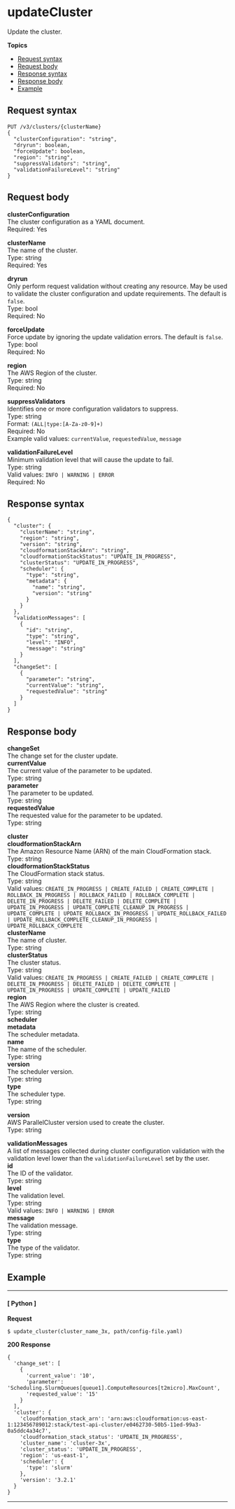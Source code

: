 # updateCluster<a name="update-cluster"></a>

Update the cluster\.

**Topics**
+ [Request syntax](#update-cluster-request)
+ [Request body](#update-cluster-request-body)
+ [Response syntax](#update-cluster-response)
+ [Response body](#update-cluster-response-body)
+ [Example](#update-cluster-example)

## Request syntax<a name="update-cluster-request"></a>

```
PUT /v3/clusters/{clusterName}
{
  "clusterConfiguration": "string",
  "dryrun": boolean,
  "forceUpdate": boolean,
  "region": "string",
  "suppressValidators": "string",
  "validationFailureLevel": "string"
}
```

## Request body<a name="update-cluster-request-body"></a>

**clusterConfiguration**  
The cluster configuration as a YAML document\.  
Required: Yes

**clusterName**  
The name of the cluster\.  
Type: string  
Required: Yes

**dryrun**  
Only perform request validation without creating any resource\. May be used to validate the cluster configuration and update requirements\. The default is `false`\.  
Type: bool  
Required: No

**forceUpdate**  
Force update by ignoring the update validation errors\. The default is `false`\.  
Type: bool  
Required: No

**region**  
The AWS Region of the cluster\.  
Type: string  
Required: No

**suppressValidators**  
Identifies one or more configuration validators to suppress\.  
Type: string  
Format: `(ALL|type:[A-Za-z0-9]+)`  
Required: No  
Example valid values: `currentValue`, `requestedValue`, `message`

**validationFailureLevel**  
Minimum validation level that will cause the update to fail\.  
Type: string  
Valid values: `INFO | WARNING | ERROR`  
Required: No

## Response syntax<a name="update-cluster-response"></a>

```
{
  "cluster": {
    "clusterName": "string",
    "region": "string",
    "version": "string",
    "cloudformationStackArn": "string",
    "cloudformationStackStatus": "UPDATE_IN_PROGRESS",
    "clusterStatus": "UPDATE_IN_PROGRESS",
    "scheduler": {
      "type": "string",
      "metadata": {
        "name": "string",
        "version": "string"
      }
    }
  },
  "validationMessages": [
    {
      "id": "string",
      "type": "string",
      "level": "INFO",
      "message": "string"
    }
  ],
  "changeSet": [
    {
      "parameter": "string",
      "currentValue": "string",
      "requestedValue": "string"
    }
  ]
}
```

## Response body<a name="update-cluster-response-body"></a>

**changeSet**  
The change set for the cluster update\.    
**currentValue**  
The current value of the parameter to be updated\.  
Type: string  
**parameter**  
The parameter to be updated\.  
Type: string  
**requestedValue**  
The requested value for the parameter to be updated\.  
Type: string

**cluster**    
**cloudformationStackArn**  
The Amazon Resource Name \(ARN\) of the main CloudFormation stack\.  
Type: string  
**cloudformationStackStatus**  
The CloudFormation stack status\.  
Type: string  
Valid values: `CREATE_IN_PROGRESS | CREATE_FAILED | CREATE_COMPLETE | ROLLBACK_IN_PROGRESS | ROLLBACK_FAILED | ROLLBACK_COMPLETE | DELETE_IN_PROGRESS | DELETE_FAILED | DELETE_COMPLETE | UPDATE_IN_PROGRESS | UPDATE_COMPLETE_CLEANUP_IN_PROGRESS | UPDATE_COMPLETE | UPDATE_ROLLBACK_IN_PROGRESS | UPDATE_ROLLBACK_FAILED | UPDATE_ROLLBACK_COMPLETE_CLEANUP_IN_PROGRESS | UPDATE_ROLLBACK_COMPLETE`  
**clusterName**  
The name of cluster\.  
Type: string  
**clusterStatus**  
The cluster status\.  
Type: string  
Valid values: `CREATE_IN_PROGRESS | CREATE_FAILED | CREATE_COMPLETE | DELETE_IN_PROGRESS | DELETE_FAILED | DELETE_COMPLETE | UPDATE_IN_PROGRESS | UPDATE_COMPLETE | UPDATE_FAILED`  
**region**  
The AWS Region where the cluster is created\.  
Type: string  
**scheduler**    
**metadata**  
The scheduler metadata\.    
**name**  
The name of the scheduler\.  
Type: string  
**version**  
The scheduler version\.  
Type: string  
**type**  
The scheduler type\.  
Type: string

**version**  
AWS ParallelCluster version used to create the cluster\.  
Type: string

**validationMessages**  
A list of messages collected during cluster configuration validation with the validation level lower than the `validationFailureLevel` set by the user\.    
**id**  
The ID of the validator\.  
Type: string  
**level**  
The validation level\.  
Type: string  
Valid values: `INFO | WARNING | ERROR`  
**message**  
The validation message\.  
Type: string  
**type**  
The type of the validator\.  
Type: string

## Example<a name="update-cluster-example"></a>

------
#### [ Python ]

**Request**

```
$ update_cluster(cluster_name_3x, path/config-file.yaml)
```

**200 Response**

```
{
  'change_set': [
    {
      'current_value': '10',
      'parameter': 'Scheduling.SlurmQueues[queue1].ComputeResources[t2micro].MaxCount',
      'requested_value': '15'
    }
  ],
  'cluster': {
    'cloudformation_stack_arn': 'arn:aws:cloudformation:us-east-1:123456789012:stack/test-api-cluster/e0462730-50b5-11ed-99a3-0a5ddc4a34c7',
    'cloudformation_stack_status': 'UPDATE_IN_PROGRESS',
    'cluster_name': 'cluster-3x',
    'cluster_status': 'UPDATE_IN_PROGRESS',
    'region': 'us-east-1',
    'scheduler': {
      'type': 'slurm'
    },
    'version': '3.2.1'
  }
}
```

------